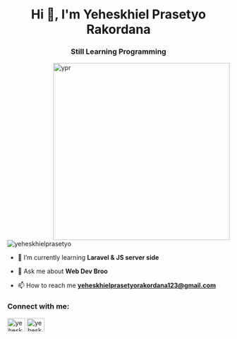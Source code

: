 <h1 align="center">Hi 👋, I'm Yeheskhiel Prasetyo Rakordana</h1>
<h3 align="center">Still Learning Programming</h3>
<img align="right" alt="ypr" width="400" src="https://cdn.dribbble.com/users/1162077/screenshots/5403918/focus-animation.gif" />

<p align="left"> <img src="https://komarev.com/ghpvc/?username=yeheskhielprasetyo&label=Profile%20views&color=0e75b6&style=flat" alt="yeheskhielprasetyo" /> </p>

- 🌱 I’m currently learning **Laravel & JS server side**

- 💬 Ask me about **Web Dev Broo**

- 📫 How to reach me **yeheskhielprasetyorakordana123@gmail.com**

<h3 align="left">Connect with me:</h3>
<p align="left">
<a href="https://linkedin.com/in/yeheskhiel prasetyo" target="blank"><img align="center" src="https://raw.githubusercontent.com/rahuldkjain/github-profile-readme-generator/master/src/images/icons/Social/linked-in-alt.svg" alt="yeheskhiel prasetyo" height="30" width="40" /></a>
<a href="https://instagram.com/yeheskhielll" target="blank"><img align="center" src="https://raw.githubusercontent.com/rahuldkjain/github-profile-readme-generator/master/src/images/icons/Social/instagram.svg" alt="yeheskhielll" height="30" width="40" /></a>
</p>



